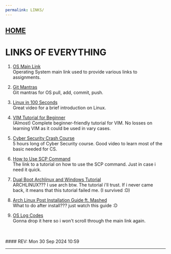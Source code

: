 ```yaml
---
permalink: LINKS/
---
```


## [HOME](../)

# LINKS OF EVERYTHING

1. [OS Main Link](https://os.vlsm.org/)<br>
Operating System main link used to provide various links to assignments.

2. [Git Mantras](https://osp4diss.vlsm.org/osp-119.html)<br>
Git mantras for OS pull, add, commit, push.

3. [Linux in 100 Seconds](https://www.youtube.com/watch?v=rrB13utjYV4)<br>
Great video for a brief introduction on Linux.

4. [VIM Tutorial for Beginner](https://youtu.be/RZ4p-saaQkc?si=972we6y3kfdnfEZ8)<br>
(Almost) Complete beginner-friendly tutorial for VIM. No losses on learning VIM as it could be used in vary cases.

5. [Cyber Security Crash Course](https://youtu.be/U_P23SqJaDc?si=5Nx6UN2lewViHRki)<br>
5 hours long of Cyber Security course. Good video to learn most of the basic needed for CS.

6. [How to Use SCP Command](https://linuxize.com/post/how-to-use-scp-command-to-securely-transfer-files/)<br>
The link to a tutorial on how to use the SCP command. Just in case i need it quick.

7. [Dual Boot Archlinux and Windows Tutorial](https://youtu.be/4dKzYmhcGEU?si=veodyHAgd2qezXIr)<br>
ARCHLINUX??? I use arch btw. The tutorial i'll trust. If i never came back, it means that this tutorial failed me. (I survived :D)

8. [Arch Linux Post Installation Guide ft. Mashed](https://youtu.be/YPrhIfm3VJs?si=xoyJAJEdriyt3hJ6)<br>
What to do after install??? just watch this guide :D

9. [OS Log Codes](https://osp4diss.vlsm.org/ETC/logCodes.txt)<br>
Gonna drop it here so i won't scroll through the main link again.

<br>
<br>
#### REV: Mon 30 Sep 2024 10:59
<hr>
